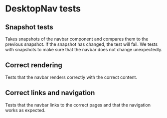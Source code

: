 # DesktopNav tests

## Snapshot tests

Takes snapshots of the navbar component and compares them to the previous snapshot. If the snapshot has changed, the test will fail.
We tests with snapshots to make sure that the navbar does not change unexpectedly.

## Correct rendering

Tests that the navbar renders correctly with the correct content.

## Correct links and navigation

Tests that the navbar links to the correct pages and that the navigation works as expected.
